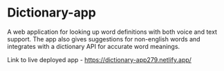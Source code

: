 # Dictionary-app
A web application for looking up word definitions with both voice and text support. The app also gives suggestions for non-english words and integrates with a dictionary API for accurate word meanings.

Link to live deployed app - https://dictionary-app279.netlify.app/
